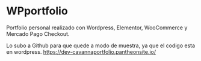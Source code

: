 # WPportfolio
Portfolio personal realizado con Wordpress, Elementor, WooCommerce y Mercado Pago Checkout. 

Lo subo a Github para que quede a modo de muestra, ya que el codigo esta en wordpress.
https://dev-cavannaportfolio.pantheonsite.io/
